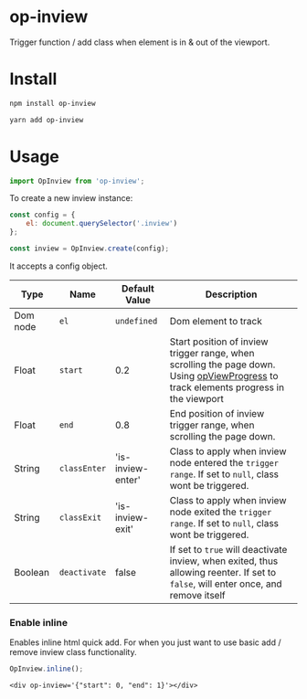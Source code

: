 # op-inview

Trigger function / add class when element is in & out of the viewport.

# Install

```sh
npm install op-inview
```

```sh
yarn add op-inview
```

# Usage

```js
import OpInview from 'op-inview';
```

To create a new inview instance:
```js
const config = {
    el: document.querySelector('.inview')
};

const inview = OpInview.create(config);
````

It accepts a config object. 

| Type    | Name            | Default Value   | Description                                                                                                                                                                         |
|-------- |---------------- |---------------- |------------------------------------------------------------------------------------------------------------------------------------------------------------------------------------ |
| Dom node  | `el` | `undefined`              | Dom element to track |
| Float  | `start`     | 0.2              | Start position of inview trigger range, when scrolling the page down. Using [opViewProgress](https://www.npmjs.com/package/op-view-progress) to track elements progress in the viewport |
| Float  | `end`        | 0.8             | End position of inview trigger range, when scrolling the page down. |
| String  | `classEnter`    | 'is-inview-enter'            | Class to apply when inview node entered the `trigger range`. If set to `null`, class wont be triggered. |
| String | `classExit`    | 'is-inview-exit'            | Class to apply when inview node exited the `trigger range`. If set to `null`, class wont be triggered. |
| Boolean | `deactivate`    | false            | If set to `true` will deactivate inview, when exited, thus allowing reenter. If set to `false`, will enter once, and remove itself |

### Enable inline
Enables inline html quick add. For when you just want to use basic add / remove inview class functionality.

```js
OpInview.inline();
```

```
<div op-inview='{"start": 0, "end": 1}'></div>
```


